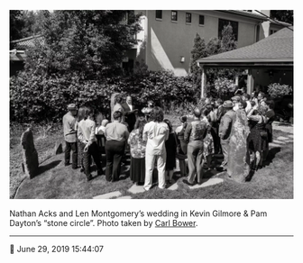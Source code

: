 ![Nathan Acks and Len Montgomery’s wedding in Kevin Gilmore and Pam Dayton’s “stone circle”](assets/4f7629c2a6d1a1260f1f4e3b1d53acf2.webp)

Nathan Acks and Len Montgomery’s wedding in Kevin Gilmore & Pam Dayton’s “stone circle”. Photo taken by [Carl Bower](http://carlbowerphotos.com/).

- - - -

<span aria-hidden="true">📅</span> June 29, 2019 15:44:07

